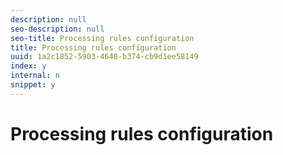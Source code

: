 ```yaml
---
description: null
seo-description: null
seo-title: Processing rules configuration
title: Processing rules configuration
uuid: 1a2c1852-5903-4648-b374-cb9d1ee58149
index: y
internal: n
snippet: y
---
```


# Processing rules configuration

